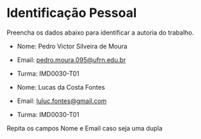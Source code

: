 # Identificação Pessoal

Preencha os dados abaixo para identificar a autoria do trabalho.

- Nome: Pedro Victor Silveira de Moura
- Email: pedro.moura.095@ufrn.edu.br
- Turma: IMD0030-T01

- Nome: Lucas da Costa Fontes
- Email: luluc.fontes@gmail.com
- Turma: IMD0030-T01

Repita os campos Nome e Email caso seja uma dupla
